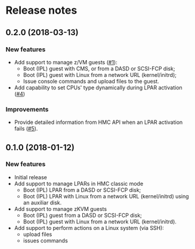 # Release notes

## 0.2.0 (2018-03-13)

### New features

- Add support to manage z/VM guests ([#1](https://gitlab.com/tessia-project/tessia-baselib/issues/1)):
    - Boot (IPL) guest with CMS, or from a DASD or SCSI-FCP disk;
    - Boot (IPL) guest with Linux from a network URL (kernel/initrd);
    - Issue console commands and upload files to the guest.
- Add capability to set CPUs' type dynamically during LPAR activation ([#4](https://gitlab.com/tessia-project/tessia-baselib/issues/4))

### Improvements

- Provide detailed information from HMC API when an LPAR activation fails ([#5](https://gitlab.com/tessia-project/tessia-baselib/issues/5)).

## 0.1.0 (2018-01-12)

### New features

- Initial release
- Add support to manage LPARs in HMC classic mode
    - Boot (IPL) LPAR from a DASD or SCSI-FCP disk;
    - Boot (IPL) LPAR with Linux from a network URL (kernel/initrd) using an auxiliar disk.
- Add support to manage zKVM guests
    - Boot (IPL) guest from a DASD or SCSI-FCP disk;
    - Boot (IPL) guest with Linux from a network URL (kernel/initrd).
- Add support to perform actions on a Linux system (via SSH):
    - upload files
    - issues commands
